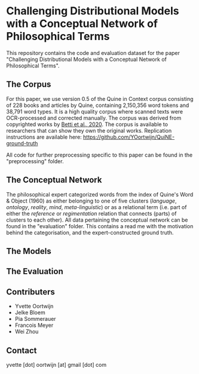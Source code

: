 # Challenging Distributional Models with a Conceptual Network of Philosophical Terms
This repository contains the code and evaluation dataset for the paper "Challenging Distributional Models with a Conceptual Network of Philosophical Terms". 

## The Corpus
For this paper, we use version 0.5 of the Quine in Context corpus consisting of 228 books and articles by Quine, containing 2,150,356 word tokens and 38,791 word types. It is a high quality corpus where scanned texts were OCR-processed and corrected manually. The corpus was derived from copyrighted works by [Betti et al., 2020](https://www.aclweb.org/anthology/2020.coling-main.586). The corpus is available to researchers that can show they own the original works. Replication instructions are available here: https://github.com/YOortwijn/QuiNE-ground-truth

All code for further preprocessing specific to this paper can be found in the "preprocessing" folder. 

## The Conceptual Network 
The philosophical expert categorized words from the index of Quine's Word & Object (1960) as either belonging to one of five clusters (*language*, *ontology*, *reality*, *mind*, *meta-linguistic*) or as a relational term (i.e. part of either the *reference* or *regimentation* relation that connects (parts) of clusters to each other). All data pertaining the conceptual network can be found in the "evaluation" folder. This contains a read me with the motivation behind the categorisation, and the expert-constructed ground truth. 

## The Models


## The Evaluation


## Contributers 
- Yvette Oortwijn
- Jelke Bloem
- Pia Sommerauer 
- Francois Meyer
- Wei Zhou

## Contact
yvette [dot] oortwijn [at] gmail [dot] com
